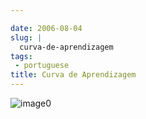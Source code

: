 ```yaml
---

date: 2006-08-04
slug: |
  curva-de-aprendizagem
tags:
 - portuguese
title: Curva de Aprendizagem
---
```


![image0](http://static.flickr.com/90/206736388_e8d600686b.jpg)
